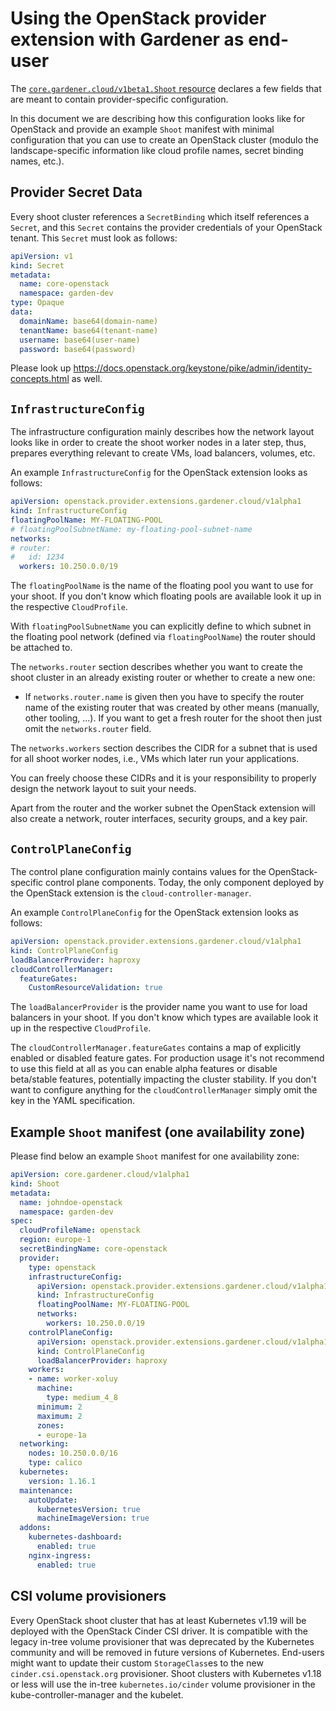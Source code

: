 # Using the OpenStack provider extension with Gardener as end-user

The [`core.gardener.cloud/v1beta1.Shoot` resource](https://github.com/gardener/gardener/blob/master/example/90-shoot.yaml) declares a few fields that are meant to contain provider-specific configuration.

In this document we are describing how this configuration looks like for OpenStack and provide an example `Shoot` manifest with minimal configuration that you can use to create an OpenStack cluster (modulo the landscape-specific information like cloud profile names, secret binding names, etc.).

## Provider Secret Data

Every shoot cluster references a `SecretBinding` which itself references a `Secret`, and this `Secret` contains the provider credentials of your OpenStack tenant.
This `Secret` must look as follows:

```yaml
apiVersion: v1
kind: Secret
metadata:
  name: core-openstack
  namespace: garden-dev
type: Opaque
data:
  domainName: base64(domain-name)
  tenantName: base64(tenant-name)
  username: base64(user-name)
  password: base64(password)
```

Please look up https://docs.openstack.org/keystone/pike/admin/identity-concepts.html as well.

## `InfrastructureConfig`

The infrastructure configuration mainly describes how the network layout looks like in order to create the shoot worker nodes in a later step, thus, prepares everything relevant to create VMs, load balancers, volumes, etc.

An example `InfrastructureConfig` for the OpenStack extension looks as follows:

```yaml
apiVersion: openstack.provider.extensions.gardener.cloud/v1alpha1
kind: InfrastructureConfig
floatingPoolName: MY-FLOATING-POOL
# floatingPoolSubnetName: my-floating-pool-subnet-name
networks:
# router:
#   id: 1234
  workers: 10.250.0.0/19
```

The `floatingPoolName` is the name of the floating pool you want to use for your shoot.
If you don't know which floating pools are available look it up in the respective `CloudProfile`.

With `floatingPoolSubnetName` you can explicitly define to which subnet in the floating pool network (defined via `floatingPoolName`) the router should be attached to.

The `networks.router` section describes whether you want to create the shoot cluster in an already existing router or whether to create a new one:

* If `networks.router.name` is given then you have to specify the router name of the existing router that was created by other means (manually, other tooling, ...).
If you want to get a fresh router for the shoot then just omit the `networks.router` field.

The `networks.workers` section describes the CIDR for a subnet that is used for all shoot worker nodes, i.e., VMs which later run your applications.

You can freely choose these CIDRs and it is your responsibility to properly design the network layout to suit your needs.

Apart from the router and the worker subnet the OpenStack extension will also create a network, router interfaces, security groups, and a key pair.

## `ControlPlaneConfig`

The control plane configuration mainly contains values for the OpenStack-specific control plane components.
Today, the only component deployed by the OpenStack extension is the `cloud-controller-manager`.

An example `ControlPlaneConfig` for the OpenStack extension looks as follows:

```yaml
apiVersion: openstack.provider.extensions.gardener.cloud/v1alpha1
kind: ControlPlaneConfig
loadBalancerProvider: haproxy
cloudControllerManager:
  featureGates:
    CustomResourceValidation: true
```

The `loadBalancerProvider` is the provider name you want to use for load balancers in your shoot.
If you don't know which types are available look it up in the respective `CloudProfile`.

The `cloudControllerManager.featureGates` contains a map of explicitly enabled or disabled feature gates.
For production usage it's not recommend to use this field at all as you can enable alpha features or disable beta/stable features, potentially impacting the cluster stability.
If you don't want to configure anything for the `cloudControllerManager` simply omit the key in the YAML specification.

## Example `Shoot` manifest (one availability zone)

Please find below an example `Shoot` manifest for one availability zone:

```yaml
apiVersion: core.gardener.cloud/v1alpha1
kind: Shoot
metadata:
  name: johndoe-openstack
  namespace: garden-dev
spec:
  cloudProfileName: openstack
  region: europe-1
  secretBindingName: core-openstack
  provider:
    type: openstack
    infrastructureConfig:
      apiVersion: openstack.provider.extensions.gardener.cloud/v1alpha1
      kind: InfrastructureConfig
      floatingPoolName: MY-FLOATING-POOL
      networks:
        workers: 10.250.0.0/19
    controlPlaneConfig:
      apiVersion: openstack.provider.extensions.gardener.cloud/v1alpha1
      kind: ControlPlaneConfig
      loadBalancerProvider: haproxy
    workers:
    - name: worker-xoluy
      machine:
        type: medium_4_8
      minimum: 2
      maximum: 2
      zones:
      - europe-1a
  networking:
    nodes: 10.250.0.0/16
    type: calico
  kubernetes:
    version: 1.16.1
  maintenance:
    autoUpdate:
      kubernetesVersion: true
      machineImageVersion: true
  addons:
    kubernetes-dashboard:
      enabled: true
    nginx-ingress:
      enabled: true
```

## CSI volume provisioners

Every OpenStack shoot cluster that has at least Kubernetes v1.19 will be deployed with the OpenStack Cinder CSI driver.
It is compatible with the legacy in-tree volume provisioner that was deprecated by the Kubernetes community and will be removed in future versions of Kubernetes.
End-users might want to update their custom `StorageClass`es to the new `cinder.csi.openstack.org` provisioner.
Shoot clusters with Kubernetes v1.18 or less will use the in-tree `kubernetes.io/cinder` volume provisioner in the kube-controller-manager and the kubelet.

